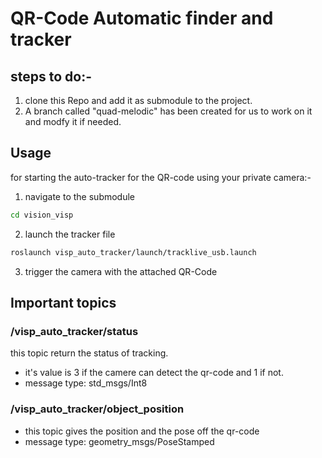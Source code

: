 
# QR-Code Automatic finder and tracker
## steps to do:-
1. clone this Repo and add it as submodule to the project.
2. A branch called "quad-melodic" has been created for us to work on it and modfy it if needed.

## Usage
for starting the auto-tracker for the QR-code using your private camera:-
1. navigate to the submodule
```bash
cd vision_visp
```
2. launch the tracker file
```bash
roslaunch visp_auto_tracker/launch/tracklive_usb.launch 
```
3. trigger the camera with the attached QR-Code

## Important topics
### /visp_auto_tracker/status
this topic return the status of tracking.

* it's value is 3 if the camere can detect the qr-code and 1 if not.
* message type: std_msgs/Int8

### /visp_auto_tracker/object_position
* this topic gives the position and the pose off the qr-code
* message type: geometry_msgs/PoseStamped